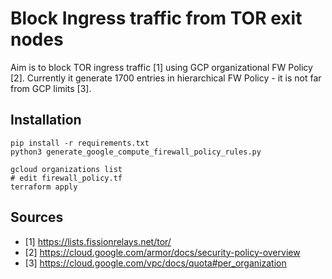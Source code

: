 
# Block Ingress traffic from TOR exit nodes

Aim is to block TOR ingress traffic [1] using GCP organizational FW Policy [2].
Currently it generate 1700 entries in hierarchical FW Policy - it is not far from GCP limits [3].

## Installation

```shell
pip install -r requirements.txt
python3 generate_google_compute_firewall_policy_rules.py

gcloud organizations list
# edit firewall_policy.tf
terraform apply
```

## Sources

* [1] https://lists.fissionrelays.net/tor/
* [2] https://cloud.google.com/armor/docs/security-policy-overview
* [3] https://cloud.google.com/vpc/docs/quota#per_organization
